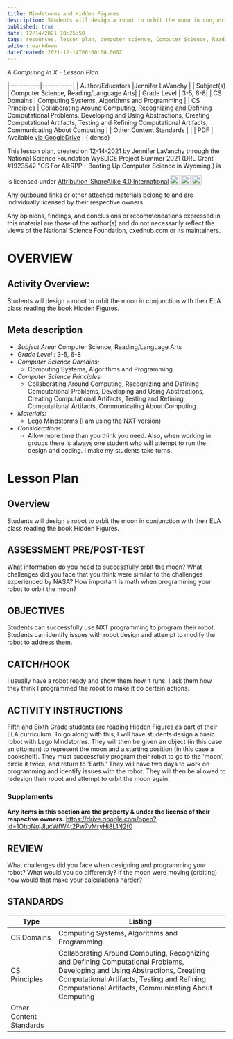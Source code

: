 ```yaml
---
title: Mindstorms and Hidden Figures
description: Students will design a robot to orbit the moon in conjunction with their ELA class reading the book Hidden Figures.
published: true
date: 12/14/2021 10:25:50
tags: resources, lesson plan, computer science, Computer Science, Reading/Language Arts 
editor: markdown
dateCreated: 2021-12-14T00:00:00.000Z
---
```

*A Computing in X - Lesson Plan*

|-----------|-----------|
| Author/Educators |Jennifer LaVanchy |
| Subject(s) | Computer Science, Reading/Language Arts|
| Grade Level | 3-5, 6-8|
| CS Domains | Computing Systems, Algorithms and Programming |
| CS Principles | Collaborating Around Computing, Recognizing and Defining Computational Problems, Developing and Using Abstractions, Creating Computational Artifacts, Testing and Refining Computational Artifacts, Communicating About Computing |
| Other Content Standards |  | 
| PDF | Available [via GoogleDrive](https://drive.google.com/open?id=1_qqralCLhot6cQ4aVKJwTiX83DMCfMkn) |
{.dense}






This lesson plan, created on 12-14-2021 by Jennifer LaVanchy through the National Science Foundation WySLICE Project Summer 2021 (DRL Grant #1923542 "CS For All:RPP - Booting Up Computer Science in Wyoming.) is  <p xmlns:cc="http://creativecommons.org/ns#" >  is licensed under <a href="http://creativecommons.org/licenses/by-sa/4.0/?ref=chooser-v1" target="_blank" rel="license noopener noreferrer" style="display:inline-block;">Attribution-ShareAlike 4.0 International<img style="height:22px!important;margin-left:3px;vertical-align:text-bottom;" src="https://mirrors.creativecommons.org/presskit/icons/cc.svg?ref=chooser-v1"><img style="height:22px!important;margin-left:3px;vertical-align:text-bottom;" src="https://mirrors.creativecommons.org/presskit/icons/by.svg?ref=chooser-v1"><img style="height:22px!important;margin-left:3px;vertical-align:text-bottom;" src="https://mirrors.creativecommons.org/presskit/icons/sa.svg?ref=chooser-v1"></a></p>


Any outbound links or other attached materials belong to and are individually licensed by their respective owners. 


Any opinions, findings, and conclusions or recommendations expressed in this material are those of the author(s) and do not necessarily reflect the views of the National Science Foundation, cxedhub.com or its maintainers.


# OVERVIEW
## Activity Overview:  
Students will design a robot to orbit the moon in conjunction with their ELA class reading the book Hidden Figures.
## Meta description
+ *Subject Area:* Computer Science, Reading/Language Arts 
+ *Grade Level :* 3-5, 6-8 
+ *Computer Science Domains:*
   + Computing Systems, Algorithms and Programming
+ *Computer Science Principles:*
   + Collaborating Around Computing, Recognizing and Defining Computational Problems, Developing and Using Abstractions, Creating Computational Artifacts, Testing and Refining Computational Artifacts, Communicating About Computing
+ *Materials:* 
   + Lego Mindstorms (I am using the NXT version)
+ *Considerations:*
   + Allow more time than you think you need.  Also, when working in groups there is always one student who will attempt to run the design and coding. I make my students take turns.


# Lesson Plan
## Overview
Students will design a robot to orbit the moon in conjunction with their ELA class reading the book Hidden Figures.
## ASSESSMENT PRE/POST-TEST
What information do you need to successfully orbit the moon?
What challenges did you face that you think were similar to the challenges experienced by NASA?
How important is math when programming your robot to orbit the moon?
## OBJECTIVES
Students can successfully use NXT programming to program their robot.
Students can identify issues with robot design and attempt to modify the robot to address them.


## CATCH/HOOK
I usually have a robot ready and show them how it runs.  I ask them how they think I programmed the robot to make it do certain actions.


## ACTIVITY INSTRUCTIONS
Fifth and Sixth Grade students are reading Hidden Figures as part of their ELA curriculum. To go along with this, I will have students design a basic robot with Lego Mindstorms.  They will then be given an object (in this case an ottoman) to represent the moon and a starting position (in this case a bookshelf).  They must successfully program their robot to go to the 'moon', circle it twice, and return to 'Earth.'  They will have two days to work on programming and identify issues with the robot. They will then be allowed to redesign their robot and attempt to orbit the moon again.


### Supplements
**Any items in this section are the property & under the license of their respective owners.**
https://drive.google.com/open?id=1OhpNujJlucWfW4t2Pw7vMryHi8L1N2f0




## REVIEW
What challenges did you face when designing and programming your robot?  What would you do differently?  If the moon were moving (orbiting) how would that make your calculations harder?
## STANDARDS        
| Type | Listing | 
|-----------|-----------|
| CS Domains  | Computing Systems, Algorithms and Programming|
| CS Principles   | Collaborating Around Computing, Recognizing and Defining Computational Problems, Developing and Using Abstractions, Creating Computational Artifacts, Testing and Refining Computational Artifacts, Communicating About Computing|
| Other Content Standards |   |